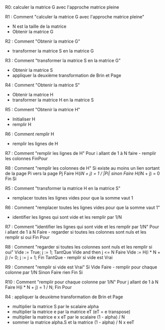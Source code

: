 R0: calculer la matrice G avec l'approche matrice pleine

R1 : Comment "calculer la matrice G avec l'approche matrice pleine"
 - N est la taille de la matrice
 - Obtenir la matrice G

R2 : Comment "Obtenir la matrice G"
 - transformer la matrice S en la matrice G

R3 : Comment "transformer la matrice S en la matrice G"
 - Obtenir la matrice S
 - appliquer la deuxième transformation de Brin et Page

R4 : Comment "Obtenir la matrice S"
 - Obtenir la matrice H
 - transformer la matrice H en la matrice S

R5 : Comment "Obtenir la matrice H"
 -  Initialiser H
 -  remplir H
 
R6 : Comment remplir H
 -  remplir les lignes de H

R7 : Comment "remplir les lignes de H"
    Pour i allant de 1 à N faire
        - remplir les colonnes
    FinPour


R8 : Comment "remplir les colonnes de H"
    Si existe au moins un lien sortant de la page Pi vers la page Pj Faire
        H(i*N + j) = 1 / |Pi|
    sinon Faire
        H(i*N + j) = 0
    Fin Si

R5 : Comment "transformer la matrice H en la matrice S"
 -  remplacer toutes les lignes vides pour que la somme vaut 1

R6 : Comment "remplacer toutes les lignes vides pour que la somme vaut 1"
 - identifier les lignes qui sont vide et les remplir par 1/N

R7 : Comment "identifier les lignes qui sont vide et les remplir par 1/N"
    Pour i allant de 1 à N Faire
        - regarder si toutes les colonnes sont nuls et les remplir si oui
    Fin Pour

R8 : Comment "regarder si toutes les colonnes sont nuls et les remplir si oui"
    Vide := True;
    j := 1;
    TantQue Vide and then j <= N Faire
        Vide := H(i * N + j) /= 0;
        j := j + 1;
    Fin TantQue
    - remplir si vide est Vrai

R9 : Comment "remplir si vide est Vrai"
    Si Vide Faire
        - remplir pour chaque colonne par 1/N
    Sinon Faire
        rien 
    Fin Si

R10 : Comment "remplir pour chaque colonne par 1/N"
    Pour j allant de 1 à N Faire
        H(i * N + j) = 1 / N;
    Fin Pour

R4 : appliquer la deuxième transformation de Brin et Page
 -  multiplier la matrice S par le scalaire alpha
 -  multiplier la matrice e par la matrice eT (eT = e transpose)
 -  multiplier la matrice e x eT par le scalaire (1 - alpha) / N 
 -  sommer la matrice alpha.S et la matrice (1 - alpha) / N x eeT
